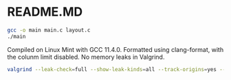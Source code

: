 # README.MD

```bash
gcc -o main main.c layout.c
./main
```

Compiled on Linux Mint with GCC 11.4.0.
Formatted using clang-format, with the colunm limit disabled. No memory leaks in Valgrind.
```bash
valgrind --leak-check=full --show-leak-kinds=all --track-origins=yes --verbose --log-file=valgrind-out.txt ./main
```